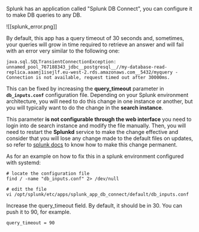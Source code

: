 Splunk has an application called "Splunk DB Connect", you can configure it to make DB queries to any DB. 

![[splunk_error.png]]

By default, this app has a query timeout of 30 seconds and, sometimes, your queries will grow in time required to retrieve an answer and will fail with an error very similar to the following one:

`java.sql.SQLTransientConnectionException: unnamed_pool_767188343_jdbc__postgresql__//my-database-read-replica.aaamj1isejlf.eu-west-2.rds.amazonaws.com__5432/myquery - Connection is not available, request timed out after 30000ms.`

This can be fixed by increasing the ****query_timeout**** parameter in **`db_inputs.conf`** configuration file. Depending on your Splunk environment architecture, you will need to do this change in one instance or another, but you will typically want to do the change in the **search instance**. 

This parameter **is not configurable through the web interface** you need to login into de search instance and modify the file manually. Then, you will need to restart the **Splunkd** service to make the change effective and consider that you will lose any change made to the default files on updates, so refer to [splunk docs](https://docs.splunk.com/Documentation/Splunk/8.2.4/Admin/AboutConfigurationFiles) to know how to make this change permanent.

As for an example on how to fix this in a splunk environment configured with systemd:

```
# locate the configuration file
find / -name "db_inputs.conf" 2> /dev/null

# edit the file
vi /opt/splunk/etc/apps/splunk_app_db_connect/default/db_inputs.conf
```

Increase the query_timeout field. By default, it should be in 30. You can push it to 90, for example.

```
query_timeout = 90
```